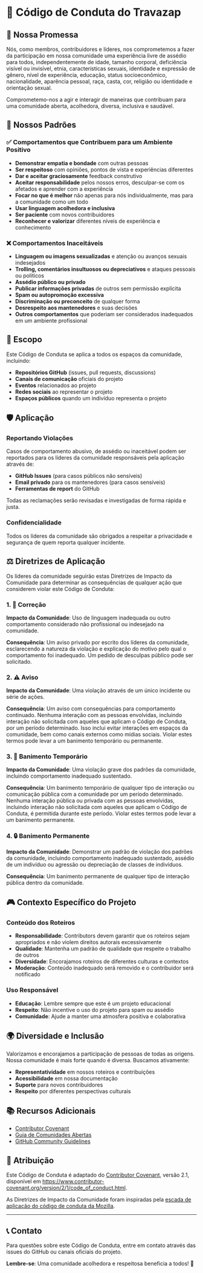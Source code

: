 # 📜 Código de Conduta do Travazap

## 🤝 Nossa Promessa

Nós, como membros, contribuidores e líderes, nos comprometemos a fazer da participação em nossa comunidade uma experiência livre de assédio para todos, independentemente de idade, tamanho corporal, deficiência visível ou invisível, etnia, características sexuais, identidade e expressão de gênero, nível de experiência, educação, status socioeconômico, nacionalidade, aparência pessoal, raça, casta, cor, religião ou identidade e orientação sexual.

Comprometemo-nos a agir e interagir de maneiras que contribuam para uma comunidade aberta, acolhedora, diversa, inclusiva e saudável.

## 🌟 Nossos Padrões

### ✅ Comportamentos que Contribuem para um Ambiente Positivo

- **Demonstrar empatia e bondade** com outras pessoas
- **Ser respeitoso** com opiniões, pontos de vista e experiências diferentes
- **Dar e aceitar graciosamente** feedback construtivo
- **Aceitar responsabilidade** pelos nossos erros, desculpar-se com os afetados e aprender com a experiência
- **Focar no que é melhor** não apenas para nós individualmente, mas para a comunidade como um todo
- **Usar linguagem acolhedora e inclusiva**
- **Ser paciente** com novos contribuidores
- **Reconhecer e valorizar** diferentes níveis de experiência e conhecimento

### ❌ Comportamentos Inaceitáveis

- **Linguagem ou imagens sexualizadas** e atenção ou avanços sexuais indesejados
- **Trolling, comentários insultuosos ou depreciativos** e ataques pessoais ou políticos
- **Assédio público ou privado**
- **Publicar informações privadas** de outros sem permissão explícita
- **Spam ou autopromoção excessiva**
- **Discriminação ou preconceito** de qualquer forma
- **Desrespeito aos mantenedores** e suas decisões
- **Outros comportamentos** que poderiam ser considerados inadequados em um ambiente profissional

## 🎯 Escopo

Este Código de Conduta se aplica a todos os espaços da comunidade, incluindo:

- **Repositórios GitHub** (issues, pull requests, discussions)
- **Canais de comunicação** oficiais do projeto
- **Eventos** relacionados ao projeto
- **Redes sociais** ao representar o projeto
- **Espaços públicos** quando um indivíduo representa o projeto

## 🛡️ Aplicação

### Reportando Violações

Casos de comportamento abusivo, de assédio ou inaceitável podem ser reportados para os líderes da comunidade responsáveis pela aplicação através de:

- **GitHub Issues** (para casos públicos não sensíveis)
- **Email privado** para os mantenedores (para casos sensíveis)
- **Ferramentas de report** do GitHub

Todas as reclamações serão revisadas e investigadas de forma rápida e justa.

### Confidencialidade

Todos os líderes da comunidade são obrigados a respeitar a privacidade e segurança de quem reporta qualquer incidente.

## ⚖️ Diretrizes de Aplicação

Os líderes da comunidade seguirão estas Diretrizes de Impacto da Comunidade para determinar as consequências de qualquer ação que considerem violar este Código de Conduta:

### 1. 📢 Correção

**Impacto da Comunidade**: Uso de linguagem inadequada ou outro comportamento considerado não profissional ou indesejado na comunidade.

**Consequência**: Um aviso privado por escrito dos líderes da comunidade, esclarecendo a natureza da violação e explicação do motivo pelo qual o comportamento foi inadequado. Um pedido de desculpas público pode ser solicitado.

### 2. ⚠️ Aviso

**Impacto da Comunidade**: Uma violação através de um único incidente ou série de ações.

**Consequência**: Um aviso com consequências para comportamento continuado. Nenhuma interação com as pessoas envolvidas, incluindo interação não solicitada com aqueles que aplicam o Código de Conduta, por um período determinado. Isso inclui evitar interações em espaços da comunidade, bem como canais externos como mídias sociais. Violar estes termos pode levar a um banimento temporário ou permanente.

### 3. 🚫 Banimento Temporário

**Impacto da Comunidade**: Uma violação grave dos padrões da comunidade, incluindo comportamento inadequado sustentado.

**Consequência**: Um banimento temporário de qualquer tipo de interação ou comunicação pública com a comunidade por um período determinado. Nenhuma interação pública ou privada com as pessoas envolvidas, incluindo interação não solicitada com aqueles que aplicam o Código de Conduta, é permitida durante este período. Violar estes termos pode levar a um banimento permanente.

### 4. 🔒 Banimento Permanente

**Impacto da Comunidade**: Demonstrar um padrão de violação dos padrões da comunidade, incluindo comportamento inadequado sustentado, assédio de um indivíduo ou agressão ou depreciação de classes de indivíduos.

**Consequência**: Um banimento permanente de qualquer tipo de interação pública dentro da comunidade.

## 🎮 Contexto Específico do Projeto

### Conteúdo dos Roteiros

- **Responsabilidade**: Contributors devem garantir que os roteiros sejam apropriados e não violem direitos autorais excessivamente
- **Qualidade**: Mantenha um padrão de qualidade que respeite o trabalho de outros
- **Diversidade**: Encorajamos roteiros de diferentes culturas e contextos
- **Moderação**: Conteúdo inadequado será removido e o contribuidor será notificado

### Uso Responsável

- **Educação**: Lembre sempre que este é um projeto educacional
- **Respeito**: Não incentive o uso do projeto para spam ou assédio
- **Comunidade**: Ajude a manter uma atmosfera positiva e colaborativa

## 🌍 Diversidade e Inclusão

Valorizamos e encorajamos a participação de pessoas de todas as origens. Nossa comunidade é mais forte quando é diversa. Buscamos ativamente:

- **Representatividade** em nossos roteiros e contribuições
- **Acessibilidade** em nossa documentação
- **Suporte** para novos contribuidores
- **Respeito** por diferentes perspectivas culturais

## 📚 Recursos Adicionais

- [Contributor Covenant](https://www.contributor-covenant.org/)
- [Guia de Comunidades Abertas](https://opensource.guide/)
- [GitHub Community Guidelines](https://docs.github.com/en/site-policy/github-terms/github-community-guidelines)

## 📝 Atribuição

Este Código de Conduta é adaptado do [Contributor Covenant](https://www.contributor-covenant.org), versão 2.1, disponível em https://www.contributor-covenant.org/version/2/1/code_of_conduct.html.

As Diretrizes de Impacto da Comunidade foram inspiradas pela [escada de aplicação do código de conduta da Mozilla](https://github.com/mozilla/diversity).

---

## 📞 Contato

Para questões sobre este Código de Conduta, entre em contato através das issues do GitHub ou canais oficiais do projeto.

**Lembre-se**: Uma comunidade acolhedora e respeitosa beneficia a todos! 🤗